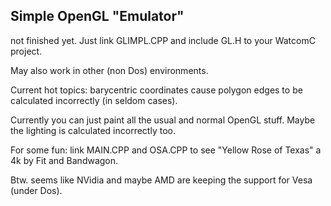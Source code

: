 ## Simple OpenGL "Emulator"

not finished yet. Just link GLIMPL.CPP and include GL.H to your WatcomC project. 

May also work in other (non Dos) environments.

Current hot topics: barycentric coordinates cause polygon edges to be calculated incorrectly (in seldom cases).

Currently you can just paint all the usual and normal OpenGL stuff. Maybe the lighting is calculated incorrectly too.

For some fun: link MAIN.CPP and OSA.CPP to see "Yellow Rose of Texas" a 4k by Fit and Bandwagon.

Btw. seems like NVidia and maybe AMD are keeping the support for Vesa (under Dos).
